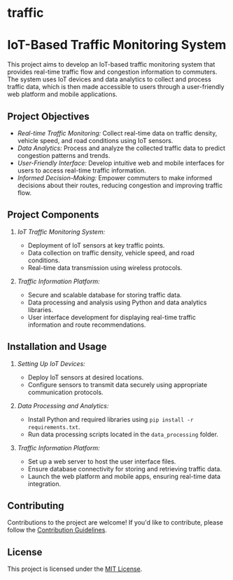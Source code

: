 # traffic


# IoT-Based Traffic Monitoring System

This project aims to develop an IoT-based traffic monitoring system that provides real-time traffic flow and congestion information to commuters. The system uses IoT devices and data analytics to collect and process traffic data, which is then made accessible to users through a user-friendly web platform and mobile applications.

## Project Objectives

- *Real-time Traffic Monitoring:* Collect real-time data on traffic density, vehicle speed, and road conditions using IoT sensors.
- *Data Analytics:* Process and analyze the collected traffic data to predict congestion patterns and trends.
- *User-Friendly Interface:* Develop intuitive web and mobile interfaces for users to access real-time traffic information.
- *Informed Decision-Making:* Empower commuters to make informed decisions about their routes, reducing congestion and improving traffic flow.

## Project Components

1. *IoT Traffic Monitoring System:*
   - Deployment of IoT sensors at key traffic points.
   - Data collection on traffic density, vehicle speed, and road conditions.
   - Real-time data transmission using wireless protocols.

2. *Traffic Information Platform:*
   - Secure and scalable database for storing traffic data.
   - Data processing and analysis using Python and data analytics libraries.
   - User interface development for displaying real-time traffic information and route recommendations.

## Installation and Usage

1. *Setting Up IoT Devices:*
   - Deploy IoT sensors at desired locations.
   - Configure sensors to transmit data securely using appropriate communication protocols.

2. *Data Processing and Analytics:*
   - Install Python and required libraries using `pip install -r requirements.txt`.
   - Run data processing scripts located in the `data_processing` folder.

3. *Traffic Information Platform:*
   - Set up a web server to host the user interface files.
   - Ensure database connectivity for storing and retrieving traffic data.
   - Launch the web platform and mobile apps, ensuring real-time data integration.

## Contributing

Contributions to the project are welcome! If you'd like to contribute, please follow the [Contribution Guidelines](CONTRIBUTING.md).

## License

This project is licensed under the [MIT License](LICENSE).
